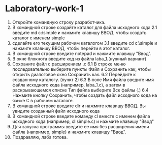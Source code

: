 # Laboratory-work-1

1. Откройте командную строку разработчика. 
2. В командной строке создайте каталог для файла исходного кода
  2.1 введите md c:\simple и нажмите клавишу ВВОД, чтобы создать каталог с именем simple
3. сделайте его текущим рабочим каталогом
  3.1 введите cd c:\simple и нажмите клавишу ВВОД, чтобы перейти в этот каталог.
4. В командной строке введите notepad и нажмите клавишу "Ввод".
5. В окне блокнота введите код из файла laba_1.(нужный вариант)
6. Сохраните файл с расширением .с 
  6.1 В строке меню последовательно выберите пункты Файл и Сохранить как, чтобы открыть диалоговое окно Сохранить как.
  6.2 Перейдите к созданному каталогу. (пункт 2) 
  6.3 В поле Имя файла введите имя файла исходного кода (например, laba_1.c), а затем в раскрывающемся списке Тип файла выберите Все файлы (*.*)
  6.4 Нажмите кнопку Сохранить, чтобы создать файл исходного кода на языке C в рабочем каталоге.
7. В командной строке введите dir и нажмите клавишу ВВОД. Вы увидите созданный файл исходного кода
8. В командной строке введите команду cl вместе с именем файла исходного кода (например, cl simple.c) и нажмите клавишу "Ввод"
9. Для запуска программы введите ее имя без расширения имени файла (например, simple) и нажмите клавишу "Ввод".
10. Поздравляю, лаба готова.
